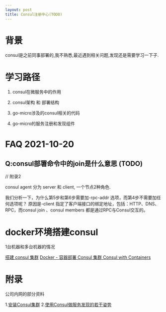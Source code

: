 ```yaml
---
layout: post
title: Consul注册中心(TODO)
---
```


# 背景
consul是之前同事部署的,我不熟悉,最近遇到相关问题,发现还是需要学习一下子.

# 学习路径
1. consul在微服务中的作用

2. consul架构 和 部署结构

3. go-micro涉及的consul相关的代码

4. go-micro的服务注册和发现组件

#  FAQ 2021-10-20
## Q:consul部署命令中的join是什么意思 (TODO)
// 附录2

consul agent 分为 server 和 client, 一个节点2种角色.

我们分析一下，为什么第5步和第6步需要加-rpc-addr 选项，而第4步不需要加任何选项呢？
原因是-client 指定了客户端接口的绑定地址，包括：HTTP、DNS、RPC，而consul join 、consul members 都是通过RPC与Consul交互的。

# docker环境搭建consul
1台机器和多台机器的情况

[搭建 consul 集群](https://www.cnblogs.com/harrychinese/p/consul_cluster.html)
[Docker - 容器部署 Consul 集群 ](https://www.cnblogs.com/lfzm/p/10633595.html)
[Consul with Containers](https://learn.hashicorp.com/tutorials/consul/docker-container-agents)

# 附录
公司内网的部分资料

1.[安装Consul集群](https://cloud.tencent.com/developer/article/1558399)
2.[使用Consul做服务发现的若干姿势](https://blog.didispace.com/consul-service-discovery-exp/)